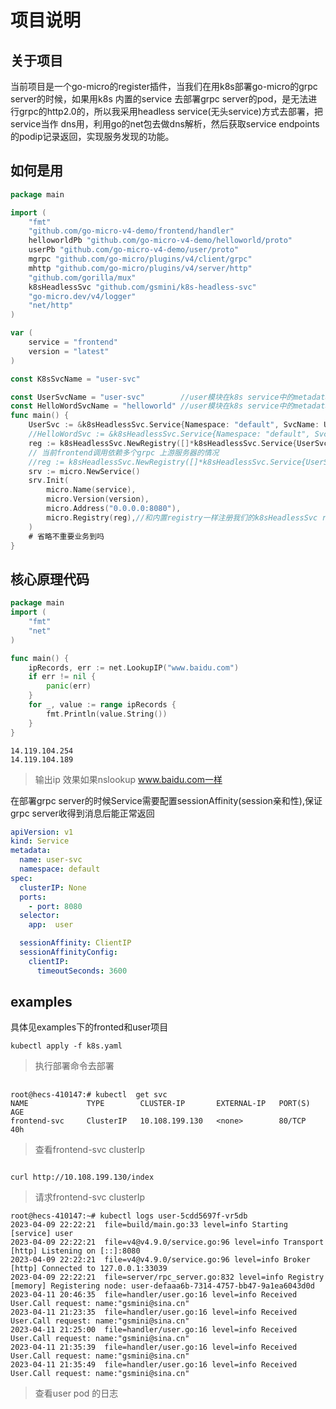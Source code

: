 # 项目说明
## 关于项目
当前项目是一个go-micro的register插件，当我们在用k8s部署go-micro的grpc server的时候，如果用k8s 内置的service
去部署grpc server的pod，是无法进行grpc的http2.0的，所以我采用headless service(无头service)方式去部署，把service当作
dns用，利用go的net包去做dns解析，然后获取service endpoints的podip记录返回，实现服务发现的功能。


## 如何是用
```go
package main

import (
	"fmt"
	"github.com/go-micro-v4-demo/frontend/handler"
	helloworldPb "github.com/go-micro-v4-demo/helloworld/proto"
	userPb "github.com/go-micro-v4-demo/user/proto"
	mgrpc "github.com/go-micro/plugins/v4/client/grpc"
	mhttp "github.com/go-micro/plugins/v4/server/http"
	"github.com/gorilla/mux"
	k8sHeadlessSvc "github.com/gsmini/k8s-headless-svc"
	"go-micro.dev/v4/logger"
	"net/http"
)

var (
	service = "frontend"
	version = "latest"
)

const K8sSvcName = "user-svc"

const UserSvcName = "user-svc"        //user模块在k8s service中的metadata.name的名字
const HelloWordSvcName = "helloworld" //user模块在k8s service中的metadata.name的名字
func main() {
	UserSvc := &k8sHeadlessSvc.Service{Namespace: "default", SvcName: UserSvcName, PodPort: 8080}
	//HelloWordSvc := &k8sHeadlessSvc.Service{Namespace: "default", SvcName: HelloWordSvcName, PodPort: 9090}
	reg := k8sHeadlessSvc.NewRegistry([]*k8sHeadlessSvc.Service{UserSvc})
	// 当前frontend调用依赖多个grpc 上游服务器的情况
	//reg := k8sHeadlessSvc.NewRegistry([]*k8sHeadlessSvc.Service{UserSvc},[]*k8sHeadlessSvc.Service{HelloWordSvcName})
	srv := micro.NewService()
	srv.Init(
		micro.Name(service),
		micro.Version(version),
		micro.Address("0.0.0.0:8080"), 
		micro.Registry(reg),//和内置registry一样注册我们的k8sHeadlessSvc registry
	)
	# 省略不重要业务到吗
}
```
## 核心原理代码
```go
package main
import (
	"fmt"
	"net"
)

func main() {
	ipRecords, err := net.LookupIP("www.baidu.com")
	if err != nil {
		panic(err)
	}
	for _, value := range ipRecords {
		fmt.Println(value.String())
	}
}

```
```shell
14.119.104.254
14.119.104.189
```
> 输出ip 效果如果nslookup www.baidu.com一样

在部署grpc server的时候Service需要配置sessionAffinity(session亲和性),保证grpc server收得到消息后能正常返回
```yaml
apiVersion: v1
kind: Service
metadata:
  name: user-svc
  namespace: default
spec:
  clusterIP: None
  ports:
    - port: 8080
  selector:
    app:  user

  sessionAffinity: ClientIP
  sessionAffinityConfig:
    clientIP:
      timeoutSeconds: 3600
```
## examples
具体见examples下的fronted和user项目

```shell
kubectl apply -f k8s.yaml
```
> 执行部署命令去部署

## 
```shell
root@hecs-410147:# kubectl  get svc
NAME             TYPE        CLUSTER-IP       EXTERNAL-IP   PORT(S)    AGE
frontend-svc     ClusterIP   10.108.199.130   <none>        80/TCP     40h
```
> 查看frontend-svc clusterIp
```shell

curl http://10.108.199.130/index
```
> 请求frontend-svc clusterIp

```shell
root@hecs-410147:~# kubectl logs user-5cdd5697f-vr5db
2023-04-09 22:22:21  file=build/main.go:33 level=info Starting [service] user
2023-04-09 22:22:21  file=v4@v4.9.0/service.go:96 level=info Transport [http] Listening on [::]:8080
2023-04-09 22:22:21  file=v4@v4.9.0/service.go:96 level=info Broker [http] Connected to 127.0.0.1:33039
2023-04-09 22:22:21  file=server/rpc_server.go:832 level=info Registry [memory] Registering node: user-defaaa6b-7314-4757-bb47-9a1ea6043d0d
2023-04-11 20:46:35  file=handler/user.go:16 level=info Received User.Call request: name:"gsmini@sina.cn"
2023-04-11 21:23:35  file=handler/user.go:16 level=info Received User.Call request: name:"gsmini@sina.cn"
2023-04-11 21:25:00  file=handler/user.go:16 level=info Received User.Call request: name:"gsmini@sina.cn"
2023-04-11 21:35:39  file=handler/user.go:16 level=info Received User.Call request: name:"gsmini@sina.cn"
2023-04-11 21:35:49  file=handler/user.go:16 level=info Received User.Call request: name:"gsmini@sina.cn"
```
> 查看user pod 的日志